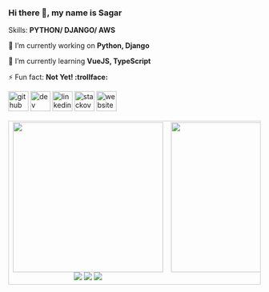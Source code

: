 ### Hi there 👋, my name is Sagar

Skills: __PYTHON/ DJANGO/ AWS__

🔭 I’m currently working on __Python, Django__

🌱 I’m currently learning __VueJS, TypeScript__

⚡ Fun fact: __Not Yet! :trollface:__

[<img src='https://cdn.jsdelivr.net/npm/simple-icons@3.0.1/icons/github.svg' alt='github' height='40'>](https://github.com/girisagar46)  [<img src='https://cdn.jsdelivr.net/npm/simple-icons@3.0.1/icons/dev-dot-to.svg' alt='dev' height='40'>](https://dev.to/https://dev.to/girisagar46)  [<img src='https://cdn.jsdelivr.net/npm/simple-icons@3.0.1/icons/linkedin.svg' alt='linkedin' height='40'>](https://www.linkedin.com/in/https://www.linkedin.com/in/girisagar46//)  [<img src='https://cdn.jsdelivr.net/npm/simple-icons@3.0.1/icons/stackoverflow.svg' alt='stackoverflow' height='40'>](https://stackoverflow.com/users/4494547/sgiri)  [<img src='https://cdn.jsdelivr.net/npm/simple-icons@3.0.1/icons/icloud.svg' alt='website' height='40'>](girisagar46.github.io/)  

<!--
![Github stats](https://github-readme-stats.vercel.app/api?username=girisagar46&show_icons=true)![Profile views](https://gpvc.arturio.dev/girisagar46)  
<img src="https://wakatime.com/share/@girisagar46/9e2dcaec-ba40-4697-9a36-0e00e2aba570.svg" height="350px" width="450px">
--!>

<table style="border: 1px solid #CCC; border-collapse: collapse;">
  <tbody style="border: none;">
    <tr valign="top">
      <td width="50%" align="center" style="border: none;">
        <img height="300px" src="https://github-readme-stats.vercel.app/api?username=girisagar46&show_icons=true">
        <img src="https://gpvc.arturio.dev/girisagar46">
        <img src="https://badges.pufler.dev/years/girisagar46">
        <img src="https://badges.pufler.dev/repos/girisagar46">
      </td>
      <td width="50%" align="center" style="border: none;">
        <img height="300px" src="https://wakatime.com/share/@girisagar46/9e2dcaec-ba40-4697-9a36-0e00e2aba570.svg">
      </td>
    </tr>
  </tbody>
</table>
